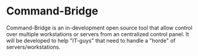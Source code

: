 # Command-Bridge

Command-Bridge is an in-development open source tool that allow control over multiple workstations or servers from an centralized control panel. It will be developed to help "IT-guys" that need to handle a "horde" of servers/workstations.
